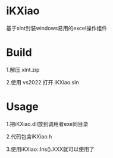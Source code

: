 # iKXiao
基于xlnt封装windows易用的excel操作组件

# Build
1.解压 xlnt.zip

2.使用 vs2022 打开 iKXiao.sln

# Usage
1.把iKXiao.dll放到调用者exe同目录

2.代码包含iKXiao.h

3.使用iKXiao::Ins().XXX就可以使用了

